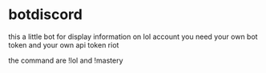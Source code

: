 # botdiscord


this a little bot for display information on lol account 
you need your own bot token and your own api token riot 

the command are !lol
and !mastery
